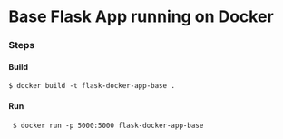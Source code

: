 # Base Flask App running on Docker

### Steps
#### Build
` $ docker build -t flask-docker-app-base . `

#### Run
` $ docker run -p 5000:5000 flask-docker-app-base`
